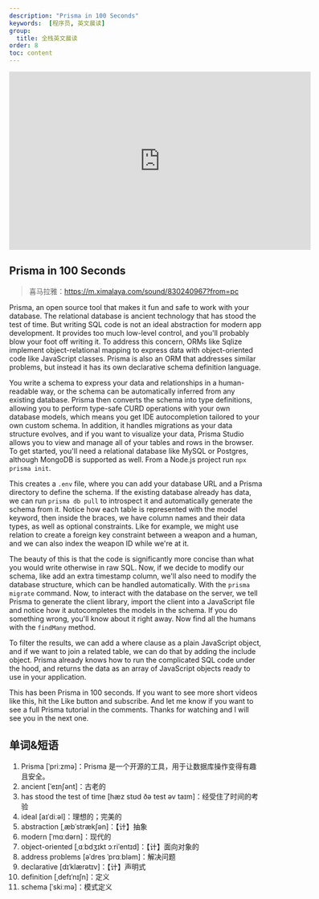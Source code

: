 ```yaml
---
description: "Prisma in 100 Seconds"
keywords:  [程序员, 英文晨读]
group:
  title: 全栈英文晨读
order: 8
toc: content
---
```


<center>
  <iframe width="600" height="355" src="https://www.youtube.com/embed/rLRIB6AF2Dg?si=NXmDfo5suaYDdBQj" title="YouTube video player" frameborder="0" allow="accelerometer; autoplay; clipboard-write; encrypted-media; gyroscope; picture-in-picture; web-share" referrerpolicy="strict-origin-when-cross-origin" allowfullscreen></iframe>
</center>

## Prisma in 100 Seconds

> 喜马拉雅：https://m.ximalaya.com/sound/830240967?from=pc

Prisma, an open source tool that makes it fun and safe to work with your database. The relational database is ancient technology that has stood the test of time. But writing SQL code is not an ideal abstraction for modern app development. It provides too much low-level control, and you'll probably blow your foot off writing it. To address this concern, ORMs like Sqlize implement object-relational mapping to express data with object-oriented code like JavaScript classes. Prisma is also an ORM that addresses similar problems, but instead it has its own declarative schema definition language.

You write a schema to express your data and relationships in a human-readable way, or the schema can be automatically inferred from any existing database. Prisma then converts the schema into type definitions, allowing you to perform type-safe CURD operations with your own database models, which means you get IDE autocompletion tailored to your own custom schema. In addition, it handles migrations as your data structure evolves, and if you want to visualize your data, Prisma Studio allows you to view and manage all of your tables and rows in the browser. To get started, you'll need a relational database like MySQL or Postgres, although MongoDB is supported as well. From a Node.js project run `npx prisma init`.

This creates a `.env` file, where you can add your database URL and a Prisma directory to define the schema. If the existing database already has data, we can run `prisma db pull` to introspect it and automatically generate the schema from it. Notice how each table is represented with the model keyword, then inside the braces, we have column names and their data types, as well as optional constraints. Like for example, we might use relation to create a foreign key constraint between a weapon and a human, and we can also index the weapon ID while we're at it.

The beauty of this is that the code is significantly more concise than what you would write otherwise in raw SQL. Now, if we decide to modify our schema, like add an extra timestamp column, we'll also need to modify the database structure, which can be handled automatically. With the `prisma migrate` command. Now, to interact with the database on the server, we tell Prisma to generate the client library, import the client into a JavaScript file and notice how it autocompletes the models in the schema. If you do something wrong, you'll know about it right away. Now find all the humans with the `findMany` method.

To filter the results, we can add a where clause as a plain JavaScript object, and if we want to join a related table, we can do that by adding the include object. Prisma already knows how to run the complicated SQL code under the hood, and returns the data as an array of JavaScript objects ready to use in your application.

This has been Prisma in 100 seconds. If you want to see more short videos like this, hit the Like button and subscribe. And let me know if you want to see a full Prisma tutorial in the comments. Thanks for watching and I will see you in the next one.

## 单词&短语

1. Prisma [ˈpriːzmə]：Prisma 是一个开源的工具，用于让数据库操作变得有趣且安全。
2. ancient [ˈeɪnʃənt]：古老的
3. has stood the test of time [hæz stʊd ðə test əv taɪm]：经受住了时间的考验
4. ideal [aɪˈdiːəl]：理想的；完美的
5. abstraction [ˌæbˈstrækʃən]：【计】抽象
6. modern [ˈmɑːdərn]：现代的
7. object-oriented [ˌɑːbdʒɪkt ɔːriˈentɪd]：【计】面向对象的
8. address problems [əˈdres ˈprɑːbləm]：解决问题
9. declarative [dɪˈklærətɪv]：【计】声明式
10. definition [ˌdefɪˈnɪʃn]：定义
11. schema [ˈskiːmə]：模式定义
